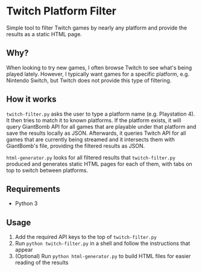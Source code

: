 # Twitch Platform Filter
Simple tool to filter Twitch games by nearly any platform and provide the results as a static HTML page.

## **Why?**

When looking to try new games, I often browse Twitch to see what's being played lately. However, I typically want games for a specific platform, e.g. Nintendo Switch, but Twitch does not provide this type of filtering.


## **How it works**

``twitch-filter.py`` asks the user to type a platform name (e.g. Playstation 4). It then tries to match it to known platforms. If the platform exists, it will query GiantBomb API for all games that are playable under that platform and save the results locally as JSON. Afterwards, it queries Twitch API for all games that are currently being streamed and it intersects them with GiantBomb's file, providing the filtered results as JSON.

``html-generator.py`` looks for all filtered results that ``twitch-filter.py`` produced and generates static HTML pages for each of them, with tabs on top to switch between platforms.

## **Requirements**

* Python 3

## **Usage**

1. Add the required API keys to the top of `twitch-filter.py`
2. Run `python twitch-filter.py` in a shell and follow the instructions that appear
3. (Optional) Run `python html-generator.py` to build HTML files for easier reading of the results
